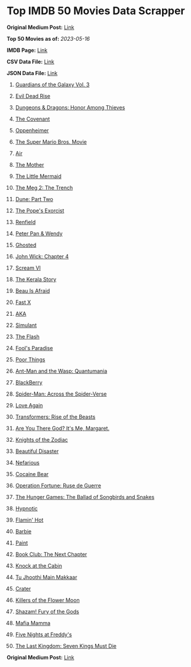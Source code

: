 # Top IMDB 50 Movies Data Scrapper

**Original Medium Post:** [Link](https://medium.com/@nishantsahoo/which-movie-should-i-watch-5c83a3c0f5b1) 

**Top 50 Movies as of:** _2023-05-16_

**IMDB Page:** [Link](http://www.imdb.com/search/title?release_date=2023,2023&title_type=feature)

**CSV Data File:** [Link](/Data/data.csv)

**JSON Data File:** [Link](/Data/data.json)

1. [Guardians of the Galaxy Vol. 3](https://www.imdb.com/title/tt6791350/?ref_=adv_li_tt)

2. [Evil Dead Rise](https://www.imdb.com/title/tt13345606/?ref_=adv_li_tt)

3. [Dungeons & Dragons: Honor Among Thieves](https://www.imdb.com/title/tt2906216/?ref_=adv_li_tt)

4. [The Covenant](https://www.imdb.com/title/tt4873118/?ref_=adv_li_tt)

5. [Oppenheimer](https://www.imdb.com/title/tt15398776/?ref_=adv_li_tt)

6. [The Super Mario Bros. Movie](https://www.imdb.com/title/tt6718170/?ref_=adv_li_tt)

7. [Air](https://www.imdb.com/title/tt16419074/?ref_=adv_li_tt)

8. [The Mother](https://www.imdb.com/title/tt6968614/?ref_=adv_li_tt)

9. [The Little Mermaid](https://www.imdb.com/title/tt5971474/?ref_=adv_li_tt)

10. [The Meg 2: The Trench](https://www.imdb.com/title/tt9224104/?ref_=adv_li_tt)

11. [Dune: Part Two](https://www.imdb.com/title/tt15239678/?ref_=adv_li_tt)

12. [The Pope's Exorcist](https://www.imdb.com/title/tt13375076/?ref_=adv_li_tt)

13. [Renfield](https://www.imdb.com/title/tt11358390/?ref_=adv_li_tt)

14. [Peter Pan & Wendy](https://www.imdb.com/title/tt5635026/?ref_=adv_li_tt)

15. [Ghosted](https://www.imdb.com/title/tt15326988/?ref_=adv_li_tt)

16. [John Wick: Chapter 4](https://www.imdb.com/title/tt10366206/?ref_=adv_li_tt)

17. [Scream VI](https://www.imdb.com/title/tt17663992/?ref_=adv_li_tt)

18. [The Kerala Story](https://www.imdb.com/title/tt24268454/?ref_=adv_li_tt)

19. [Beau Is Afraid](https://www.imdb.com/title/tt13521006/?ref_=adv_li_tt)

20. [Fast X](https://www.imdb.com/title/tt5433140/?ref_=adv_li_tt)

21. [AKA](https://www.imdb.com/title/tt27197387/?ref_=adv_li_tt)

22. [Simulant](https://www.imdb.com/title/tt13130024/?ref_=adv_li_tt)

23. [The Flash](https://www.imdb.com/title/tt0439572/?ref_=adv_li_tt)

24. [Fool's Paradise](https://www.imdb.com/title/tt9013340/?ref_=adv_li_tt)

25. [Poor Things](https://www.imdb.com/title/tt14230458/?ref_=adv_li_tt)

26. [Ant-Man and the Wasp: Quantumania](https://www.imdb.com/title/tt10954600/?ref_=adv_li_tt)

27. [BlackBerry](https://www.imdb.com/title/tt21867434/?ref_=adv_li_tt)

28. [Spider-Man: Across the Spider-Verse](https://www.imdb.com/title/tt9362722/?ref_=adv_li_tt)

29. [Love Again](https://www.imdb.com/title/tt10276482/?ref_=adv_li_tt)

30. [Transformers: Rise of the Beasts](https://www.imdb.com/title/tt5090568/?ref_=adv_li_tt)

31. [Are You There God? It's Me, Margaret.](https://www.imdb.com/title/tt9185206/?ref_=adv_li_tt)

32. [Knights of the Zodiac](https://www.imdb.com/title/tt6528290/?ref_=adv_li_tt)

33. [Beautiful Disaster](https://www.imdb.com/title/tt2316548/?ref_=adv_li_tt)

34. [Nefarious](https://www.imdb.com/title/tt14537248/?ref_=adv_li_tt)

35. [Cocaine Bear](https://www.imdb.com/title/tt14209916/?ref_=adv_li_tt)

36. [Operation Fortune: Ruse de Guerre](https://www.imdb.com/title/tt7985704/?ref_=adv_li_tt)

37. [The Hunger Games: The Ballad of Songbirds and Snakes](https://www.imdb.com/title/tt10545296/?ref_=adv_li_tt)

38. [Hypnotic](https://www.imdb.com/title/tt8080204/?ref_=adv_li_tt)

39. [Flamin' Hot](https://www.imdb.com/title/tt8105234/?ref_=adv_li_tt)

40. [Barbie](https://www.imdb.com/title/tt1517268/?ref_=adv_li_tt)

41. [Paint](https://www.imdb.com/title/tt14472156/?ref_=adv_li_tt)

42. [Book Club: The Next Chapter](https://www.imdb.com/title/tt20768712/?ref_=adv_li_tt)

43. [Knock at the Cabin](https://www.imdb.com/title/tt15679400/?ref_=adv_li_tt)

44. [Tu Jhoothi Main Makkaar](https://www.imdb.com/title/tt8672856/?ref_=adv_li_tt)

45. [Crater](https://www.imdb.com/title/tt5264838/?ref_=adv_li_tt)

46. [Killers of the Flower Moon](https://www.imdb.com/title/tt5537002/?ref_=adv_li_tt)

47. [Shazam! Fury of the Gods](https://www.imdb.com/title/tt10151854/?ref_=adv_li_tt)

48. [Mafia Mamma](https://www.imdb.com/title/tt13923456/?ref_=adv_li_tt)

49. [Five Nights at Freddy's](https://www.imdb.com/title/tt4589218/?ref_=adv_li_tt)

50. [The Last Kingdom: Seven Kings Must Die](https://www.imdb.com/title/tt15767808/?ref_=adv_li_tt)

**Original Medium Post:** [Link](https://medium.com/@nishantsahoo/which-movie-should-i-watch-5c83a3c0f5b1) 
